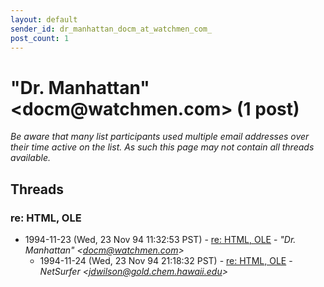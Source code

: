 ```yaml
---
layout: default
sender_id: dr_manhattan_docm_at_watchmen_com_
post_count: 1
---
```


# "Dr. Manhattan" <docm<span>@</span>watchmen.com> (1 post)

_Be aware that many list participants used multiple email addresses over their time active on the list. As such this page may not contain all threads available._

## Threads

### re: HTML, OLE
+ 1994-11-23 (Wed, 23 Nov 94 11:32:53 PST) - [re: HTML, OLE](/archive/1994/11/7b36280773616a7217704b7207b271aab3e69f919a7232dbe82c08be04e2ac2a) - _"Dr. Manhattan" \<docm@watchmen.com\>_
  + 1994-11-24 (Wed, 23 Nov 94 21:18:32 PST) - [re: HTML, OLE](/archive/1994/11/70a636d6e59a0cdd4e20524abdc397b026147cdf38418ae3affcb31417c7f097) - _NetSurfer \<jdwilson@gold.chem.hawaii.edu\>_

